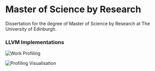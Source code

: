 # Master of Science by Research

Dissertation for the degree of Master of Science by Research at The University of Edinburgh.



### LLVM Implementations

![Work Profiling](https://github.com/rcorcs/llvm-work-instr)

![Profiling Visualisation](https://github.com/rcorcs/llvm-heat-printer)
